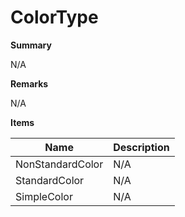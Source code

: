 # ColorType

**Summary**

N/A

**Remarks**

N/A

**Items**

|Name|Description|
|---|---|
|NonStandardColor|N/A|
|StandardColor|N/A|
|SimpleColor|N/A|

